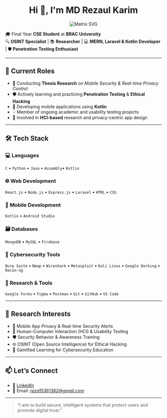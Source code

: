 <h1 align="center">Hi 👋, I'm MD Rezaul Karim</h1>
<p align="center">
  <img src="https://raw.githubusercontent.com/rodrigograca31/rodrigograca31/master/matrix.svg" alt="Matrix SVG" style="max-width: 100%;">
</p>

🎓 Final Year **CSE Student** at **BRAC University**  
🔍 **OSINT Specialist** | 📚 **Researcher** | 💻 **MERN, Laravel & Kotlin Developer** | 🛡️ **Penetration Testing Enthusiast**

---

## 💼 Current Roles

- 🧪 Conducting **Thesis Research** on *Mobile Security & Real-time Privacy Control*
- 🛡️ Actively learning and practicing **Penetration Testing** & **Ethical Hacking**
- 📱 Developing mobile applications using **Kotlin**
- 💡 Member of ongoing academic and usability testing projects
- 🧠 Involved in **HCI-based** research and privacy-centric app design

---

## 🛠️ Tech Stack

### 💻 **Languages**
`C` • `Python` • `Java` • `Assembly`• `Kotlin`

### 🌐 **Web Development**
`React.js` • `Node.js` • `Express.js` • `Laravel` • `HTML` • `CSS` 
### 📱 **Mobile Development**
`Kotlin` • `Android Studio`

### 🗃️ **Databases**
`MongoDB` • `MySQL` • `Firebase`

### 🔐 **Cybersecurity Tools**
`Burp Suite` • `Nmap` • `Wireshark` • `Metasploit` • `Kali Linux` • `Google Dorking` • `Recon-ng`

### 🧠 **Research & Tools**
`Google Forms` • `Figma` • `Postman` • `Git` • `GitHub` • `VS Code`

---

## 🔬 Research Interests

- 🔐 Mobile App Privacy & Real-time Security Alerts  
- 🧠 Human-Computer Interaction (HCI) & Usability Testing  
- 🛡️ Security Behavior & Awareness Training  
- 🌐 OSINT (Open Source Intelligence) for Ethical Hacking  
- 🧩 Gamified Learning for Cybersecurity Education

---

## 📫 Let’s Connect

- 🔗 [LinkedIn](https://www.linkedin.com/in/md-rezaul-karim-2423a621a/)  
- 📧 Email: *reza15361382@gmail.com*

---

> “I aim to build secure, intelligent systems that protect users and promote digital trust.”
